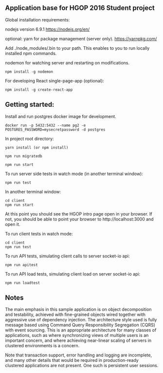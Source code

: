 ## Application base for HGOP 2016 Student project

Global installation requirements:

nodejs version 6.9.1
https://nodejs.org/en/

optional: yarn for package management (server only).
https://yarnpkg.com/

Add ./node_modules/.bin to your path. This enables to you to run locally installed npm commands.

nodemon for watching server and restarting on modifications.
```
npm install -g nodemon
```


For developing React single-page-app (optional):

```
npm install -g create-react-app
```


## Getting started:

Install and run postgres docker image for development.
```
docker run -p 5432:5432 --name pg2 -e POSTGRES_PASSWORD=mysecretpassword -d postgres
```

In project root directory:

```
yarn install (or npm install)

npm run migratedb

npm run start
```

To run server side tests in watch mode (in another terminal window):
```
npm run test
```



In another terminal window:
```
cd client
npm run start
```

At this point you should see the HGOP intro page open in your browser.
If not, you should be able to point your browser to http://localhost:3000 and open it.

To run client tests in watch mode:
```
cd client
npm run test
```


To run API tests, simulating client calls to server socket-io api:

```
npm run apitest
```


To run API load tests, simulating client load on server socket-io api:

```
npm run loadtest
```


## Notes

The main emphasis in this sample application is on object decomposition and testability, achieved with fine-grained
objects wired together with aggressive use of dependency injection. The architecture style used is fully message based
using Command Query Responsibility Segregation (CQRS) with event sourcing. This is an appropriate architecture for
many classes of applications, such as where synchronizing views of multiple users is an important concern, and where
achieving near-linear scaling of servers in clustered environments is a concern.

Note that transaction support, error handling and logging are incomplete, and many other details that would be required in
production-ready clustered applications are not present. One such is persistent user sessions.

